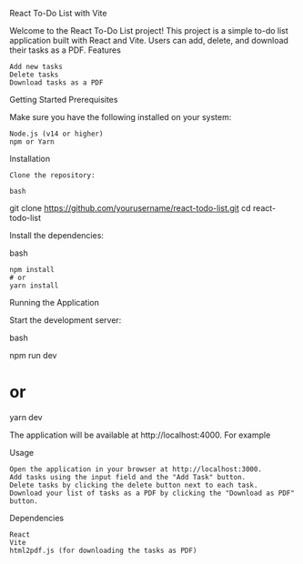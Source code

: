 React To-Do List with Vite

Welcome to the React To-Do List project! This project is a simple to-do list application built with React and Vite. Users can add, delete, and download their tasks as a PDF.
Features

    Add new tasks
    Delete tasks
    Download tasks as a PDF

Getting Started
Prerequisites

Make sure you have the following installed on your system:

    Node.js (v14 or higher)
    npm or Yarn

Installation

    Clone the repository:

    bash

git clone https://github.com/yourusername/react-todo-list.git
cd react-todo-list

Install the dependencies:

bash

    npm install
    # or
    yarn install

Running the Application

Start the development server:

bash

npm run dev
# or
yarn dev

The application will be available at http://localhost:4000. For example

Usage

    Open the application in your browser at http://localhost:3000.
    Add tasks using the input field and the "Add Task" button.
    Delete tasks by clicking the delete button next to each task.
    Download your list of tasks as a PDF by clicking the "Download as PDF" button.

Dependencies

    React
    Vite
    html2pdf.js (for downloading the tasks as PDF)
